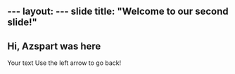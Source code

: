 --- layout: 
--- slide title: 
"Welcome to our second slide!"
---
Hi, Azspart was here
---
Your text Use the left arrow to go back!
 
